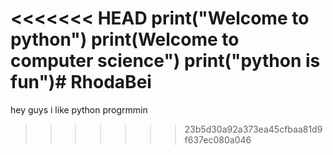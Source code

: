 <<<<<<< HEAD
print("Welcome to python")
print(Welcome to computer science")
print("python is fun")# RhodaBei
=======
hey guys i like python progrmmin
>>>>>>> 23b5d30a92a373ea45cfbaa81d9f637ec080a046
